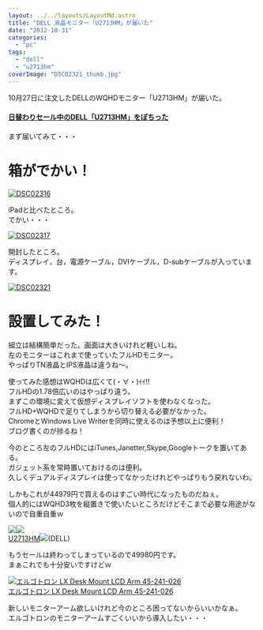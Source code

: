 ```yaml
---
layout: ../../layouts/LayoutMd.astro
title: "DELL 液晶モニター「U2713HM」が届いた"
date: "2012-10-31"
categories: 
  - "pc"
tags: 
  - "dell"
  - "u2713hm"
coverImage: "DSC02321_thumb.jpg"
---
```


10月27日に注文したDELLのWQHDモニター「U2713HM」が届いた。

#### [日替わりセール中のDELL「U2713HM」をぽちった](//mizuka123.net/2012/10/27/post1643/)

まず届いてみて・・・

# 箱がでかい！

[![DSC02316](images/DSC02316_thumb.jpg "DSC02316")](//mizuka123.net/wp-content/uploads/2012/10/DSC02316.jpg)

iPadと比べたところ。  
でかい・・・

[![DSC02317](images/DSC02317_thumb.jpg "DSC02317")](//mizuka123.net/wp-content/uploads/2012/10/DSC02317.jpg)

開封したところ。  
ディスプレイ，台，電源ケーブル，DVIケーブル，D-subケーブルが入っています。

[![DSC02321](images/DSC02321_thumb.jpg "DSC02321")](//mizuka123.net/wp-content/uploads/2012/10/DSC02321.jpg)

# 設置してみた！

組立は結構簡単だった。画面は大きいけれど軽いしね。  
左のモニターはこれまで使っていたフルHDモニター。  
やっぱりTN液晶とIPS液晶は違うね～。

使ってみた感想はWQHDは広くて(・∀・)ｲｲ!!  
フルHDの1.78倍広いのはやっぱり違う。  
まずこの環境に変えて仮想ディスプレイソフトを使わなくなった。  
フルHD+WQHDで足りてしまうから切り替える必要がなかった。  
ChromeとWindows Live Writerを同時に使えるのは予想以上に便利！  
ブログ書くのが捗るね！

今のところ左のフルHDにはiTunes,Janetter,Skype,Googleトークを置いてある。  
ガジェット系を常時置いておけるのは便利。  
久しくデュアルディスプレイは使ってなかったけれどやっぱりもう戻れないわ。

しかもこれが44979円で買えるのはすごい時代になったものだねぇ。  
個人的にはWQHD3枚を縦置きで使いたいところだけどそこまで必要な用途がないので自重自重ｗ

[![](images/U2713HM_100_100.jpg)](http://click.linksynergy.com/link?id=BT/nxoPOAqI&offerid=39250.10002221&type=2&murl=http%3A%2F%2Faltfarm.mediaplex.com%2Fad%2Fck%2F10591-62044-26616-411%3FACD%3D105916204426616411%26%21mpro%3Dhttp%3A%2F%2Flt.dell.com%2Flt%2Flt.aspx%3FCID%3D58322%26LID%3D4413107%26DGC%3DLS%26DGSeg%3DBSDT%26DURL%3Dhttp%3A%2F%2Faccessories.apj.dell.com%2Fsna%2Fproductdetail.aspx%3Fc%253djp%2526cs%253djpdhs1%2526l%253dja%2526s%253ddhs%2526sku%253d210-40777%2526redirect%253d1)![](http://ad.linksynergy.com/fs-bin/show?id=BT/nxoPOAqI&bids=39250.10002221&type=2&subid=0)  
[U2713HM](http://click.linksynergy.com/link?id=BT/nxoPOAqI&offerid=39250.10002221&type=2&murl=http%3A%2F%2Faltfarm.mediaplex.com%2Fad%2Fck%2F10591-62044-26616-411%3FACD%3D105916204426616411%26%21mpro%3Dhttp%3A%2F%2Flt.dell.com%2Flt%2Flt.aspx%3FCID%3D58322%26LID%3D4413107%26DGC%3DLS%26DGSeg%3DBSDT%26DURL%3Dhttp%3A%2F%2Faccessories.apj.dell.com%2Fsna%2Fproductdetail.aspx%3Fc%253djp%2526cs%253djpdhs1%2526l%253dja%2526s%253ddhs%2526sku%253d210-40777%2526redirect%253d1)![](http://ad.linksynergy.com/fs-bin/show?id=BT/nxoPOAqI&bids=39250.10002221&type=2&subid=0)(DELL)

もうセールは終わってしまっているので49980円です。  
まぁこれでも十分安いですけどｗ

[![エルゴトロン LX Desk Mount LCD Arm 45-241-026](images/4146U9gBDQL._SL160_.jpg)  
エルゴトロン LX Desk Mount LCD Arm 45-241-026  
](https://www.amazon.co.jp/exec/obidos/ASIN/B00358RIRC/mizuka123-22/ref=nosim)

新しいモニターアーム欲しいけれど今のところ困ってないからいいかなぁ。  
エルゴトロンのモニターアームすごくいいから導入したい・・・
